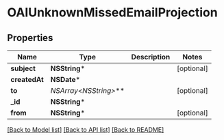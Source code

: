 # OAIUnknownMissedEmailProjection

## Properties
Name | Type | Description | Notes
------------ | ------------- | ------------- | -------------
**subject** | **NSString*** |  | [optional] 
**createdAt** | **NSDate*** |  | 
**to** | **NSArray&lt;NSString*&gt;*** |  | [optional] 
**_id** | **NSString*** |  | 
**from** | **NSString*** |  | [optional] 

[[Back to Model list]](../README#documentation-for-models) [[Back to API list]](../README#documentation-for-api-endpoints) [[Back to README]](../README)


